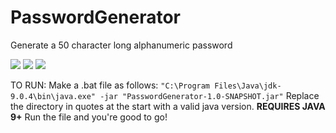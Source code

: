 # PasswordGenerator
Generate a 50 character long alphanumeric password

![](https://media.discordapp.net/attachments/560497603289153542/873203554314227722/unknown.png?width=1129&height=676)
![](https://media.discordapp.net/attachments/560497603289153542/873203670240608346/unknown.png?width=1124&height=676)
![](https://media.discordapp.net/attachments/560497603289153542/873203772921380884/unknown.png?width=1126&height=676)


TO RUN:
Make a .bat file as follows:
`"C:\Program Files\Java\jdk-9.0.4\bin\java.exe" -jar "PasswordGenerator-1.0-SNAPSHOT.jar"`
Replace the directory in quotes at the start with a valid java version.
**REQUIRES JAVA 9+**
Run the file and you're good to go!
